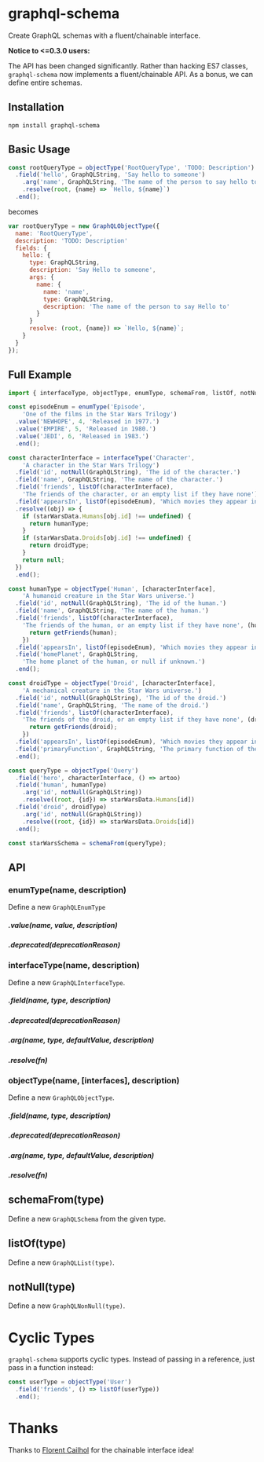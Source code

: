 graphql-schema
==============

Create GraphQL schemas with a fluent/chainable interface.

**Notice to <=0.3.0 users:**

The API has been changed significantly. Rather than hacking ES7 classes, `graphql-schema` now implements a fluent/chainable API. As a bonus, we can define entire schemas.

## Installation

    npm install graphql-schema

## Basic Usage

```js
const rootQueryType = objectType('RootQueryType', 'TODO: Description')
  .field('hello', GraphQLString, 'Say hello to someone')
    .arg('name', GraphQLString, 'The name of the person to say hello to')
    .resolve(root, {name} => `Hello, ${name}`)
  .end();
```

becomes

```js
var rootQueryType = new GraphQLObjectType({
  name: 'RootQueryType',
  description: 'TODO: Description'
  fields: {
    hello: {
      type: GraphQLString,
      description: 'Say Hello to someone',
      args: {
        name: {
          name: 'name',
          type: GraphQLString,
          description: 'The name of the person to say Hello to'
        }
      }
      resolve: (root, {name}) => `Hello, ${name}`;
    }
  }
});
```

## Full Example

```js
import { interfaceType, objectType, enumType, schemaFrom, listOf, notNull } from 'graphql-schema';

const episodeEnum = enumType('Episode',
    'One of the films in the Star Wars Trilogy')
  .value('NEWHOPE', 4, 'Released in 1977.')
  .value('EMPIRE', 5, 'Released in 1980.')
  .value('JEDI', 6, 'Released in 1983.')
  .end();

const characterInterface = interfaceType('Character',
    'A character in the Star Wars Trilogy')
  .field('id', notNull(GraphQLString), 'The id of the character.')
  .field('name', GraphQLString, 'The name of the character.')
  .field('friends', listOf(characterInterface),
    'The friends of the character, or an empty list if they have none')
  .field('appearsIn', listOf(episodeEnum), 'Which movies they appear in.')
  .resolve((obj) => {
    if (starWarsData.Humans[obj.id] !== undefined) {
      return humanType;
    }
    if (starWarsData.Droids[obj.id] !== undefined) {
      return droidType;
    }
    return null;
  })
  .end();

const humanType = objectType('Human', [characterInterface],
    'A humanoid creature in the Star Wars universe.')
  .field('id', notNull(GraphQLString), 'The id of the human.')
  .field('name', GraphQLString, 'The name of the human.')
  .field('friends', listOf(characterInterface),
    'The friends of the human, or an empty list if they have none', (human) => {
      return getFriends(human);
    })
  .field('appearsIn', listOf(episodeEnum), 'Which movies they appear in.')
  .field('homePlanet', GraphQLString,
    'The home planet of the human, or null if unknown.')
  .end();

const droidType = objectType('Droid', [characterInterface],
    'A mechanical creature in the Star Wars universe.')
  .field('id', notNull(GraphQLString), 'The id of the droid.')
  .field('name', GraphQLString, 'The name of the droid.')
  .field('friends', listOf(characterInterface),
    'The friends of the droid, or an empty list if they have none', (droid) => {
      return getFriends(droid);
    })
  .field('appearsIn', listOf(episodeEnum), 'Which movies they appear in.')
  .field('primaryFunction', GraphQLString, 'The primary function of the droid.')
  .end();

const queryType = objectType('Query')
  .field('hero', characterInterface, () => artoo)
  .field('human', humanType)
    .arg('id', notNull(GraphQLString))
    .resolve((root, {id}) => starWarsData.Humans[id])
  .field('droid', droidType)
    .arg('id', notNull(GraphQLString))
    .resolve((root, {id}) => starWarsData.Droids[id])
  .end();

const starWarsSchema = schemaFrom(queryType);
```

## API

### enumType(name, description)

Define a new `GraphQLEnumType`

##### .value(name, value, description)
##### .deprecated(deprecationReason)

### interfaceType(name, description)

Define a new `GraphQLInterfaceType`.

##### .field(name, type, description)
##### .deprecated(deprecationReason)
##### .arg(name, type, defaultValue, description)
##### .resolve(fn)

### objectType(name, [interfaces], description)

Define a new `GraphQLObjectType`.

##### .field(name, type, description)
##### .deprecated(deprecationReason)
##### .arg(name, type, defaultValue, description)
##### .resolve(fn)

## schemaFrom(type)

Define a new `GraphQLSchema` from the given type.

## listOf(type)

Define a new `GraphQLList(type)`.

## notNull(type)

Define a new `GraphQLNonNull(type)`.

# Cyclic Types

`graphql-schema` supports cyclic types. Instead of passing in a reference, just pass in a function instead:

```js
const userType = objectType('User')
  .field('friends', () => listOf(userType))
  .end();
```

# Thanks

Thanks to [Florent Cailhol](https://github.com/ooflorent) for the chainable interface idea!